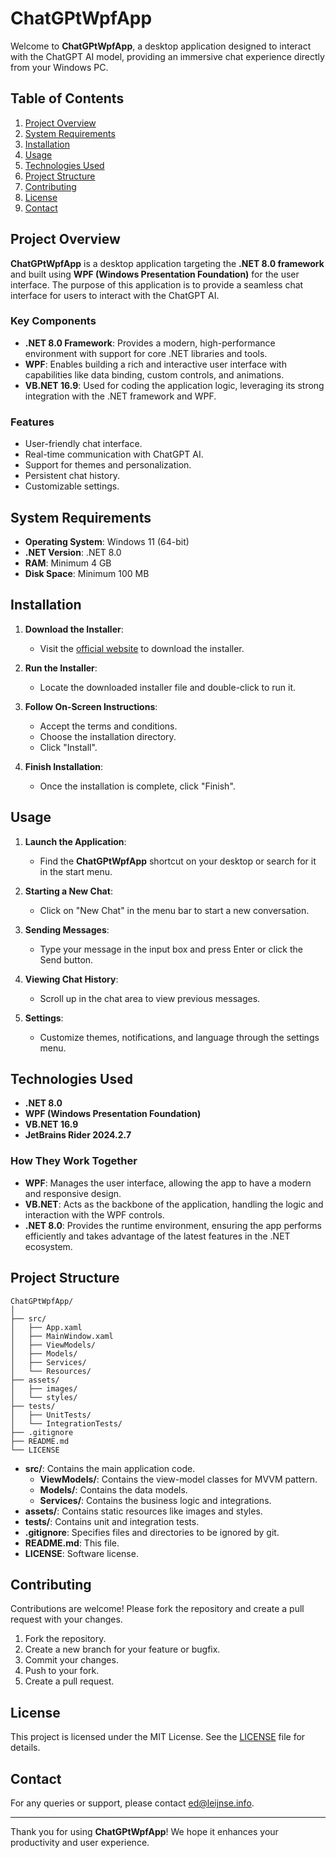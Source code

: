 # ChatGPtWpfApp

Welcome to **ChatGPtWpfApp**, a desktop application designed to interact with the ChatGPT AI model, providing an immersive chat experience directly from your Windows PC.

## Table of Contents

1. [Project Overview](#project-overview)
2. [System Requirements](#system-requirements)
3. [Installation](#installation)
4. [Usage](#usage)
5. [Technologies Used](#technologies-used)
6. [Project Structure](#project-structure)
7. [Contributing](#contributing)
8. [License](#license)
9. [Contact](#contact)

## Project Overview

**ChatGPtWpfApp** is a desktop application targeting the **.NET 8.0 framework** and built using **WPF (Windows Presentation Foundation)** for the user interface. The purpose of this application is to provide a seamless chat interface for users to interact with the ChatGPT AI.

### Key Components

- **.NET 8.0 Framework**: Provides a modern, high-performance environment with support for core .NET libraries and tools.
- **WPF**: Enables building a rich and interactive user interface with capabilities like data binding, custom controls, and animations.
- **VB.NET 16.9**: Used for coding the application logic, leveraging its strong integration with the .NET framework and WPF.

### Features

- User-friendly chat interface.
- Real-time communication with ChatGPT AI.
- Support for themes and personalization.
- Persistent chat history.
- Customizable settings.

## System Requirements

- **Operating System**: Windows 11 (64-bit)
- **.NET Version**: .NET 8.0
- **RAM**: Minimum 4 GB
- **Disk Space**: Minimum 100 MB

## Installation

1. **Download the Installer**:
    - Visit the [official website](#) to download the installer.

2. **Run the Installer**:
    - Locate the downloaded installer file and double-click to run it.

3. **Follow On-Screen Instructions**:
    - Accept the terms and conditions.
    - Choose the installation directory.
    - Click "Install".

4. **Finish Installation**:
    - Once the installation is complete, click "Finish".

## Usage

1. **Launch the Application**:
    - Find the **ChatGPtWpfApp** shortcut on your desktop or search for it in the start menu.

2. **Starting a New Chat**:
    - Click on "New Chat" in the menu bar to start a new conversation.

3. **Sending Messages**:
    - Type your message in the input box and press Enter or click the Send button.

4. **Viewing Chat History**:
    - Scroll up in the chat area to view previous messages.

5. **Settings**:
    - Customize themes, notifications, and language through the settings menu.

## Technologies Used

- **.NET 8.0**
- **WPF (Windows Presentation Foundation)**
- **VB.NET 16.9**
- **JetBrains Rider 2024.2.7**

### How They Work Together

- **WPF**: Manages the user interface, allowing the app to have a modern and responsive design.
- **VB.NET**: Acts as the backbone of the application, handling the logic and interaction with the WPF controls.
- **.NET 8.0**: Provides the runtime environment, ensuring the app performs efficiently and takes advantage of the latest features in the .NET ecosystem.

## Project Structure

```plaintext
ChatGPtWpfApp/
│
├── src/
│   ├── App.xaml
│   ├── MainWindow.xaml
│   ├── ViewModels/
│   ├── Models/
│   ├── Services/
│   └── Resources/
├── assets/
│   ├── images/
│   └── styles/
├── tests/
│   ├── UnitTests/
│   └── IntegrationTests/
├── .gitignore
├── README.md
└── LICENSE
```

- **src/**: Contains the main application code.
    - **ViewModels/**: Contains the view-model classes for MVVM pattern.
    - **Models/**: Contains the data models.
    - **Services/**: Contains the business logic and integrations.
- **assets/**: Contains static resources like images and styles.
- **tests/**: Contains unit and integration tests.
- **.gitignore**: Specifies files and directories to be ignored by git.
- **README.md**: This file.
- **LICENSE**: Software license.

## Contributing

Contributions are welcome! Please fork the repository and create a pull request with your changes.

1. Fork the repository.
2. Create a new branch for your feature or bugfix.
3. Commit your changes.
4. Push to your fork.
5. Create a pull request.

## License

This project is licensed under the MIT License. See the [LICENSE](LICENSE) file for details.

## Contact

For any queries or support, please contact [ed@leijnse.info](mailto:support@chatgptwpfapp.com).

---

Thank you for using **ChatGPtWpfApp**! We hope it enhances your productivity and user experience.
